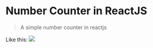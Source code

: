 # Number Counter in ReactJS

> A simple number counter in reactjs

Like this:
![](http://ww4.sinaimg.cn/large/708e7d29gw1fabtfb9hkyg20g405ikbx.gif)
